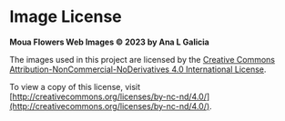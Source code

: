 # Image License

**Moua Flowers Web Images © 2023 by Ana L Galicia**

The images used in this project are licensed by the [Creative Commons Attribution-NonCommercial-NoDerivatives 4.0 International License](http://creativecommons.org/licenses/by-nc-nd/4.0/).

To view a copy of this license, visit [http://creativecommons.org/licenses/by-nc-nd/4.0/](http://creativecommons.org/licenses/by-nc-nd/4.0/).
